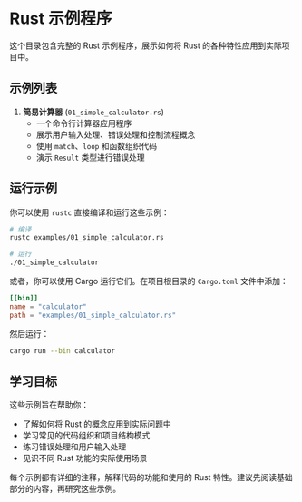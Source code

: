 # Rust 示例程序

这个目录包含完整的 Rust 示例程序，展示如何将 Rust 的各种特性应用到实际项目中。

## 示例列表

1. **简易计算器** (`01_simple_calculator.rs`)
   - 一个命令行计算器应用程序
   - 展示用户输入处理、错误处理和控制流程概念
   - 使用 `match`、`loop` 和函数组织代码
   - 演示 `Result` 类型进行错误处理

## 运行示例

你可以使用 `rustc` 直接编译和运行这些示例：

```bash
# 编译
rustc examples/01_simple_calculator.rs

# 运行
./01_simple_calculator
```

或者，你可以使用 Cargo 运行它们。在项目根目录的 `Cargo.toml` 文件中添加：

```toml
[[bin]]
name = "calculator"
path = "examples/01_simple_calculator.rs"
```

然后运行：

```bash
cargo run --bin calculator
```

## 学习目标

这些示例旨在帮助你：

- 了解如何将 Rust 的概念应用到实际问题中
- 学习常见的代码组织和项目结构模式
- 练习错误处理和用户输入处理
- 见识不同 Rust 功能的实际使用场景

每个示例都有详细的注释，解释代码的功能和使用的 Rust 特性。建议先阅读基础部分的内容，再研究这些示例。
